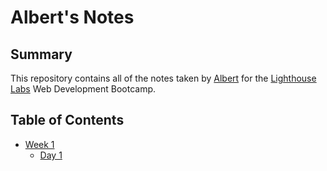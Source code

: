 # Albert's Notes

## Summary

This repository contains all of the notes taken by [Albert](https://github.com/albho) for the [Lighthouse Labs](https://www.lighthouselabs.ca/en/web-development-bootcamp) Web Development Bootcamp.

## Table of Contents

- [Week 1](/Week_1)
  - [Day 1](/Week_1/Day_1)
